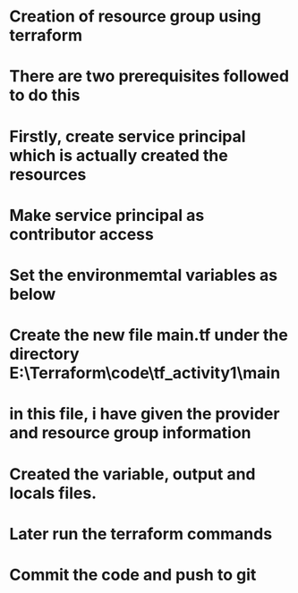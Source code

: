 # Creation of resource group using terraform
 
# There are two prerequisites followed to do this
# Firstly, create service principal which is actually created the resources
# Make service principal as contributor access

# Set the environmemtal variables as below


# Create the new file main.tf under the directory E:\Terraform\code\tf_activity1\main
# in this file, i have given the provider and resource group information
# Created the variable, output and locals files.
# Later run the terraform commands
# Commit the code and push to git


